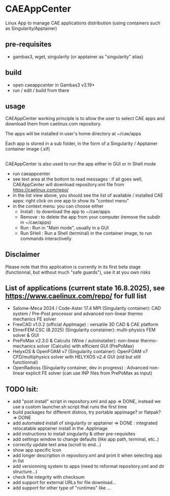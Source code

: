 # CAEAppCenter
Linux App to manage CAE applications distribution (using containers such as Singularity/Apptainer)

## pre-requisites
- gambas3, wget, singularity (or apptainer as "singularity" alias) 

## build
- open caeappcenter in Gambas3 v3.19+
- run / edit / build from there

## usage 
CAEAppCenter working principle is to allow the user to select CAE apps and download them from caelinux.com repository.

The apps will be installed in user's home directory at ~/cae/apps

Each app is stored in a sub folder, in the form of a Singularity / Apptainer container image (.sif)
## 
CAEAppCenter is also used to run the app either in GUI or in Shell mode

- run caeappcenter 
- see text area at the bottom to read messages : 
if all goes well, CAEAppCenter will download repository.xml file from https://caelinux.com/repo/  
- in the list view above, you should see the list of available / installed CAE apps: right click on one app to show its "context menu"
- in the context menu: you can choose either
  - Install : to download the app to ~/cae/apps
  - Remove : to delete the app from your computer (remove the subdir in ~/cae/apps)
  - Run : Run in "Main mode", usually in a GUI
  - Run SHell : Run a Shell (terminal) in the container image, to run commands interactivelly
  
## Disclaimer
Please note that this application is currently in its first beta stage (functionnal, but without much "safe guards"), use it at you own risks

## List of applications (current state 16.8.2025), see https://www.caelinux.com/repo/ for full list
- Salome-Meca 2024 / Code-Aster 17.4 MPI (Singularity container): CAD system / Pre-Post processor and advanced non-linear thermo mechanics FE solver
- FreeCAD v1.0.2 (official AppImage) : versatile 3D CAD & CAE platform
- ElmerFEM CSC (8.2025) (Singularity constainer): multi-physics FEM solver & GUI
- PrePoMax v2.3.0 & Calculix (Wine / autoinstaller): non-linear thermo-mechanics solver (Calculix) with efficient GUI (PrePoMax)
- HelyxOS & OpenFOAM v7 (Singularity container): OpenFOAM v7 CFD/multiphysics solver with HELYXOS v2.4 GUI (old but still functionnal)
- OpenRadioss (Singularity container, dev in progress) : Advanced non-linear explicit FE solver (can use INP files from PrePoMax as input)

## TODO lsit:
- add "post install" script in repository.xml and app => DONE, instead we use a custom launcher.sh script that runs the first time
- build packages for different distros, try portable appimage? or flatpak? => DONE
- add automated install of singularity or apptainer  => DONE : integrated relocatable apptainer install in the .AppImage
- add instructions to install singularity & other pre-requisites 
- add settings window to change defaults (like app path, terminal, etc..)
- correctly update text area (scroll to end...)
- show app specific Icon
- add longer description in repository.xml and  print it when selecting app in list
- add versionning system to apps (need to reformat repository.xml and dir structure...)
- check file integrity with checksum
- add support for external URLs for file download...
- add support for other type of "runtimes" like ...


